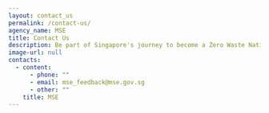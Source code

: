 ```yaml
---
layout: contact_us
permalink: /contact-us/
agency_name: MSE
title: Contact Us
description: Be part of Singapore's journey to become a Zero Waste Nation
image-url: null
contacts:
  - content:
      - phone: ""
      - email: mse_feedback@mse.gov.sg
      - other: ""
    title: MSE
---
```


